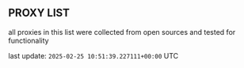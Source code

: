 ## PROXY LIST

all proxies in this list were collected from open sources and tested for functionality

last update: `2025-02-25 10:51:39.227111+00:00` UTC
